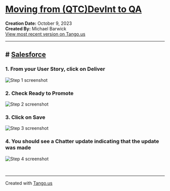 # [Moving from (QTC)DevInt to QA](https://app.tango.us/app/workflow/14617186-3d4a-4cc1-ab33-0f0838eae443?utm_source=markdown&utm_medium=markdown&utm_campaign=workflow%20export%20links)

__Creation Date:__ October 9, 2023  
__Created By:__ Michael Barwick  
[View most recent version on Tango.us](https://app.tango.us/app/workflow/14617186-3d4a-4cc1-ab33-0f0838eae443?utm_source=markdown&utm_medium=markdown&utm_campaign=workflow%20export%20links)

***

## # [Salesforce](https://login.sandbox.lightning.force.com/lightning/r/copado__User_Story__c/)


### 1. From your User Story, click on Deliver
![Step 1 screenshot](https://images.tango.us/workflows/14617186-3d4a-4cc1-ab33-0f0838eae443/steps/54620fd5-3049-47f8-a100-4f43d909eb52/7fc7a8f9-8af7-44a4-918b-24ed7af361b5.png?crop=focalpoint&fit=crop&fp-x=0.2970&fp-y=0.5286&fp-z=2.7537&w=1200&border=2%2CF4F2F7&border-radius=8%2C8%2C8%2C8&border-radius-inner=8%2C8%2C8%2C8&blend-align=bottom&blend-mode=normal&blend-x=0&blend-w=1200&blend64=aHR0cHM6Ly9pbWFnZXMudGFuZ28udXMvc3RhdGljL21hZGUtd2l0aC10YW5nby13YXRlcm1hcmstdjIucG5n&mark-x=510&mark-y=363&m64=aHR0cHM6Ly9pbWFnZXMudGFuZ28udXMvc3RhdGljL2JsYW5rLnBuZz9tYXNrPWNvcm5lcnMmYm9yZGVyPTYlMkNGRjc0NDImdz0xNzkmaD0xNTMmZml0PWNyb3AmY29ybmVyLXJhZGl1cz0xMA%3D%3D)


### 2. Check Ready to Promote
![Step 2 screenshot](https://images.tango.us/workflows/14617186-3d4a-4cc1-ab33-0f0838eae443/steps/46cc0118-e191-4ac9-b578-3c5d671bf947/35799998-3442-489f-b2f7-84d252a594cb.png?crop=focalpoint&fit=crop&fp-x=0.0589&fp-y=0.7126&fp-z=3.0948&w=1200&border=2%2CF4F2F7&border-radius=8%2C8%2C8%2C8&border-radius-inner=8%2C8%2C8%2C8&blend-align=bottom&blend-mode=normal&blend-x=0&blend-w=1200&blend64=aHR0cHM6Ly9pbWFnZXMudGFuZ28udXMvc3RhdGljL21hZGUtd2l0aC10YW5nby13YXRlcm1hcmstdjIucG5n&mark-x=176&mark-y=396&m64=aHR0cHM6Ly9pbWFnZXMudGFuZ28udXMvc3RhdGljL2JsYW5rLnBuZz9tYXNrPWNvcm5lcnMmYm9yZGVyPTYlMkNGRjc0NDImdz04NiZoPTg2JmZpdD1jcm9wJmNvcm5lci1yYWRpdXM9MTA%3D)


### 3. Click on Save
![Step 3 screenshot](https://images.tango.us/workflows/14617186-3d4a-4cc1-ab33-0f0838eae443/steps/2aaa7f7c-15fe-4dee-916c-409d83b7b7ee/5094ac5b-134c-42ad-a7aa-bc10eb9c690e.png?crop=focalpoint&fit=crop&fp-x=0.5366&fp-y=0.9574&fp-z=2.7273&w=1200&border=2%2CF4F2F7&border-radius=8%2C8%2C8%2C8&border-radius-inner=8%2C8%2C8%2C8&blend-align=bottom&blend-mode=normal&blend-x=0&blend-w=1200&blend64=aHR0cHM6Ly9pbWFnZXMudGFuZ28udXMvc3RhdGljL21hZGUtd2l0aC10YW5nby13YXRlcm1hcmstdjIucG5n&mark-x=491&mark-y=715&m64=aHR0cHM6Ly9pbWFnZXMudGFuZ28udXMvc3RhdGljL2JsYW5rLnBuZz9tYXNrPWNvcm5lcnMmYm9yZGVyPTYlMkNGRjc0NDImdz0yMTgmaD0xMjMmZml0PWNyb3AmY29ybmVyLXJhZGl1cz0xMA%3D%3D)


### 4. You should see a Chatter update indicating that the update was made
![Step 4 screenshot](https://images.tango.us/workflows/14617186-3d4a-4cc1-ab33-0f0838eae443/steps/2316cef1-ada8-4176-9f95-6a6d3d91dbb6/99bc7138-38b1-404e-a2c6-4839b12fd579.png?crop=focalpoint&fit=crop&fp-x=0.8336&fp-y=0.7764&fp-z=2.6395&w=1200&border=2%2CF4F2F7&border-radius=8%2C8%2C8%2C8&border-radius-inner=8%2C8%2C8%2C8&blend-align=bottom&blend-mode=normal&blend-x=0&blend-w=1200&blend64=aHR0cHM6Ly9pbWFnZXMudGFuZ28udXMvc3RhdGljL21hZGUtd2l0aC10YW5nby13YXRlcm1hcmstdjIucG5n&mark-x=219&mark-y=79&m64=aHR0cHM6Ly9pbWFnZXMudGFuZ28udXMvc3RhdGljL2JsYW5rLnBuZz9tYXNrPWNvcm5lcnMmYm9yZGVyPTYlMkNGRjc0NDImdz05MDgmaD03MjAmZml0PWNyb3AmY29ybmVyLXJhZGl1cz0xMA%3D%3D)

<br/>

***
Created with [Tango.us](https://tango.us?utm_source=markdown&utm_medium=markdown&utm_campaign=workflow%20export%20links)

